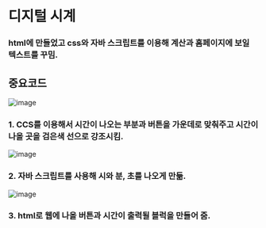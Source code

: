 # 디지털 시계



### html에 만들었고 css와 자바 스크립트를 이용해 계산과 홈페이지에 보일 텍스트를 꾸밈.

## 중요코드

![image](https://user-images.githubusercontent.com/102014376/174729661-a0466b7c-ba50-4e6a-8e52-ac41ffec38a3.png)
### 1. CCS를 이용해서 시간이 나오는 부분과 버튼을 가운데로 맞춰주고 시간이 나올 곳을 검은색 선으로 강조시킴.

![image](https://user-images.githubusercontent.com/102014376/174729923-5198e0ab-1f1b-436d-9ffb-4fe13acf2073.png)
### 2. 자바 스크립트를 사용해 시와 분, 초를 나오게 만듦.

![image](https://user-images.githubusercontent.com/102014376/174730111-c8e32198-c1b3-402d-8253-8289be28cfe5.png)
### 3. html로 웹에 나올 버튼과 시간이 출력될 블럭을 만들어 줌.

